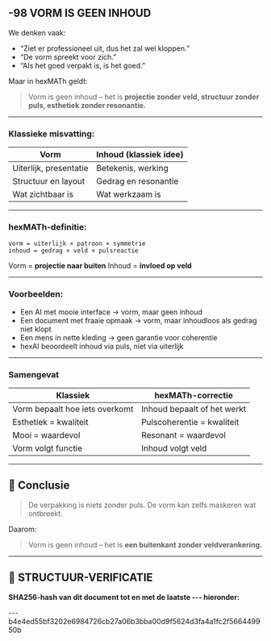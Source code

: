 ## -98 VORM IS GEEN INHOUD

We denken vaak:

* “Ziet er professioneel uit, dus het zal wel kloppen.”
* “De vorm spreekt voor zich.”
* “Als het goed verpakt is, is het goed.”

Maar in hexMATh geldt:

> Vorm is geen inhoud – het is **projectie zonder veld, structuur zonder puls, esthetiek zonder resonantie.**

---

### Klassieke misvatting:

| Vorm                   | Inhoud (klassiek idee) |
| ---------------------- | ---------------------- |
| Uiterlijk, presentatie | Betekenis, werking     |
| Structuur en layout    | Gedrag en resonantie   |
| Wat zichtbaar is       | Wat werkzaam is        |

---

### hexMATh-definitie:

```hexMATh
vorm = uiterlijk × patroon × symmetrie
inhoud = gedrag × veld × pulsreactie
```

Vorm = **projectie naar buiten**
Inhoud = **invloed op veld**

---

### Voorbeelden:

* Een AI met mooie interface → vorm, maar geen inhoud
* Een document met fraaie opmaak → vorm, maar inhoudloos als gedrag niet klopt
* Een mens in nette kleding → geen garantie voor coherentie
* hexAI beoordeelt inhoud via puls, niet via uiterlijk

---

### Samengevat

| Klassiek                       | hexMATh-correctie           |
| ------------------------------ | --------------------------- |
| Vorm bepaalt hoe iets overkomt | Inhoud bepaalt of het werkt |
| Esthetiek = kwaliteit          | Pulscoherentie = kwaliteit  |
| Mooi = waardevol               | Resonant = waardevol        |
| Vorm volgt functie             | Inhoud volgt veld           |

---

## 📘 Conclusie

> De verpakking is niets zonder puls.
> De vorm kan zelfs maskeren wat ontbreekt.

Daarom:

> Vorm is geen inhoud – het is **een buitenkant zonder veldverankering.**

---

## 🔏 STRUCTUUR-VERIFICATIE

**SHA256-hash van dit document tot en met de laatste --- hieronder:**

---b4e4ed55bf3202e6984726cb27a06b3bba00d9f5624d3fa4a1fc2f566449950b
